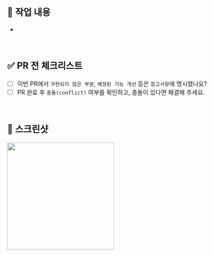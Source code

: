 ## 📝 작업 내용

-

<br />

## ✅ PR 전 체크리스트

- [ ] 이번 PR에서 `구현되지 않은 부분`, `예정된 기능 개선` 등은 `참고사항`에 명시했나요?
- [ ] PR 완료 후 `충돌(conflict)` 여부를 확인하고, 충돌이 있다면 해결해 주세요.

<br />

## 📸 스크린샷

<img width="250" alt="" src="">

<br />

<!--
## 📌 참고사항

<br />
-->
